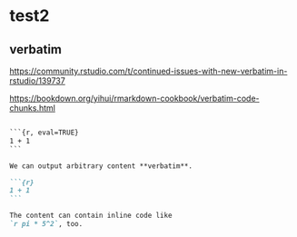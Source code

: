 # test2

## verbatim

<https://community.rstudio.com/t/continued-issues-with-new-verbatim-in-rstudio/139737>

<https://bookdown.org/yihui/rmarkdown-cookbook/verbatim-code-chunks.html>


````default

```{r, eval=TRUE}
1 + 1
```
````


````markdown
We can output arbitrary content **verbatim**.

```{r}
1 + 1
```

The content can contain inline code like
`r pi * 5^2`, too.

````
